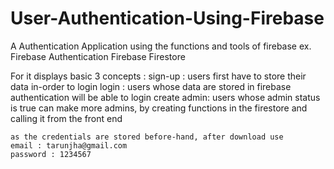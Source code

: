 # User-Authentication-Using-Firebase
A Authentication Application using the functions and tools of firebase
ex. Firebase Authentication
    Firebase Firestore

For it displays basic 3 concepts :
    sign-up : users first have to store their data in-order to login
    login : users whose data are stored in firebase authentication will be able to login
    create admin: users whose admin status is true can make more admins, by creating functions in the firestore and calling it from the                       front end
    
    as the credentials are stored before-hand, after download use 
    email : tarunjha@gmail.com
    password : 1234567
